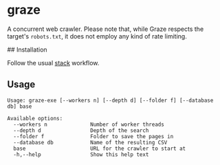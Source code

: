 # graze

A concurrent web crawler. Please note that, while Graze respects the target's
`robots.txt`, it does not employ any kind of rate limiting.

## Installation

Follow the usual [stack](https://www.haskellstack.org) workflow.


## Usage

```
Usage: graze-exe [--workers n] [--depth d] [--folder f] [--database db] base

Available options:
  --workers n              Number of worker threads
  --depth d                Depth of the search
  --folder f               Folder to save the pages in
  --database db            Name of the resulting CSV
  base                     URL for the crawler to start at
  -h,--help                Show this help text
```
